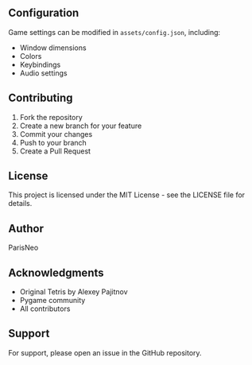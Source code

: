 ## Configuration

Game settings can be modified in `assets/config.json`, including:
- Window dimensions
- Colors
- Keybindings
- Audio settings

## Contributing

1. Fork the repository
2. Create a new branch for your feature
3. Commit your changes
4. Push to your branch
5. Create a Pull Request

## License

This project is licensed under the MIT License - see the LICENSE file for details.

## Author

ParisNeo

## Acknowledgments

- Original Tetris by Alexey Pajitnov
- Pygame community
- All contributors

## Support

For support, please open an issue in the GitHub repository.